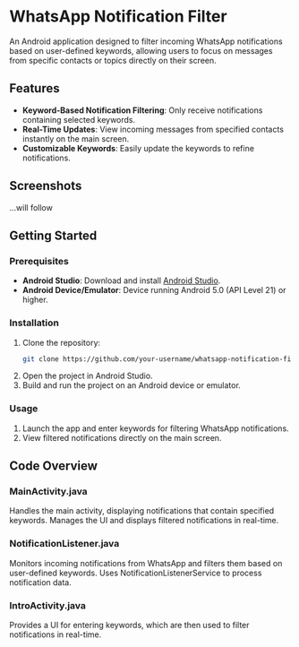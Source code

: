 # WhatsApp Notification Filter

An Android application designed to filter incoming WhatsApp notifications based on user-defined keywords, allowing users to focus on messages from specific contacts or topics directly on their screen.

## Features

- **Keyword-Based Notification Filtering**: Only receive notifications containing selected keywords.
- **Real-Time Updates**: View incoming messages from specified contacts instantly on the main screen.
- **Customizable Keywords**: Easily update the keywords to refine notifications.

## Screenshots
...will follow

## Getting Started

### Prerequisites
- **Android Studio**: Download and install [Android Studio](https://developer.android.com/studio).
- **Android Device/Emulator**: Device running Android 5.0 (API Level 21) or higher.

### Installation
1. Clone the repository:
   ```bash
   git clone https://github.com/your-username/whatsapp-notification-filter.git
2. Open the project in Android Studio.
3. Build and run the project on an Android device or emulator.

### Usage
1. Launch the app and enter keywords for filtering WhatsApp notifications.
2. View filtered notifications directly on the main screen.

## Code Overview
### MainActivity.java
Handles the main activity, displaying notifications that contain specified keywords. Manages the UI and displays filtered notifications in real-time.

### NotificationListener.java
Monitors incoming notifications from WhatsApp and filters them based on user-defined keywords. Uses NotificationListenerService to process notification data.

### IntroActivity.java
Provides a UI for entering keywords, which are then used to filter notifications in real-time.

